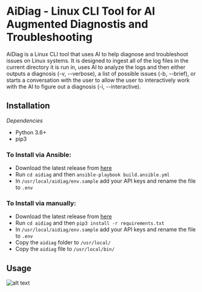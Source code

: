 # AiDiag - Linux CLI Tool for AI Augmented Diagnostis and Troubleshooting

AiDiag is a Linux CLI tool that uses AI to help diagnose and troubleshoot issues on Linux systems. It is designed to ingest all of the log files in the current directory it is run in, uses AI to analyze the logs and then either outputs a diagnosis (-v, --verbose), a list of possible issues (-b, --brief), or starts a conversation with the user to allow the user to interactively work with the AI to figure out a diagnosis (-i, --interactive).

## Installation

*Dependencies*
- Python 3.6+
- pip3

### To Install via Ansible:

- Download the latest release from [here](https://github.com/mallen7/aidiag.git)
- Run `cd aidiag` and then `ansible-playbook build.ansible.yml`
- In `/usr/local/aidiag/env.sample` add your API keys and rename the file to `.env`

### To Install via manually:

- Download the latest release from [here](https://github.com/mallen7/aidiag.git)
- Run `cd aidiag` and then `pip3 install -r requirements.txt`
- In `/usr/local/aidiag/env.sample` add your API keys and rename the file to `.env`
- Copy the `aidiag` folder to `/usr/local/`
- Copy the `aidiag` file to `/usr/local/bin/`

## Usage

![alt text](https://user.fm/files/v2-447c83075813b0d956c12d186fc4e2bb/AiDiag%20Walkthrough.gif)